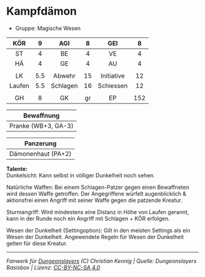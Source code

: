 # Kampfdämon  
- Gruppe: Magische Wesen  

| KÖR | 9 | AGI | 8 | GEI | 8 |
| :-: | :-: | :-: | :-: | :-: | :-: |
| ST | 4 | BE | 4 | VE | 4 |
| HÄ | 4 | GE | 4 | AU | 4 |
|  |
| LK | 5.5 | Abwehr | 15 | Initiative | 12 |
| Laufen | 5.5 | Schlagen | 16 | Schiessen | 12 |
|  |
| GH | 8 | GK | gr | EP | 152 |

| Bewaffnung |
| --- |
| Pranke (WB+3, GA-3) |


| Panzerung |
| --- |
| Dämonenhaut (PA+2) |


**Talente:**  
Dunkelsicht: Kann selbst in völliger Dunkelheit noch sehen.

Natürliche Waffen: Bei einem Schlagen-Patzer gegen einen Bewaffneten wird dessen Waffe getroffen. Der Angegriffene würfelt augenblicklich & aktionsfrei einen Angriff mit seiner Waffe gegen die patzende Kreatur.

Sturmangriff: Wird mindestens eine Distanz in Höhe von Laufen gerannt, kann in der Runde noch ein Angriff mit Schlagen + KÖR erfolgen.

Wesen der Dunkelheit (Settingoption): Gilt in den meisten Settings als ein Wesen der Dunkelheit. Angewendete Regeln für Wesen der Dunkelheit gelten für diese Kreatur.





___
*Fanwerk für [Dungeonslayers](https://www.dungeonslayers.net/) (C) Christian Kennig | Quelle: Dungeonslayers Basisbox | Lizenz: [CC-BY-NC-SA 4.0](https://creativecommons.org/licenses/by-nc-sa/4.0/deed.de)*
